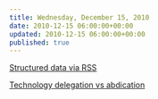 ```yaml
---
title: Wednesday, December 15, 2010
date: 2010-12-15 06:00:00+00:00
updated: 2010-12-15 06:00:00+00:00
published: true
---
```


[Structured data via RSS](/structured-data-via-rss/)

[Technology delegation vs abdication](/technology-delegation-vs-abdication/)

